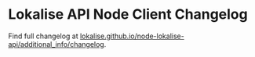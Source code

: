 # Lokalise API Node Client Changelog

Find full changelog at [lokalise.github.io/node-lokalise-api/additional_info/changelog](https://lokalise.github.io/node-lokalise-api/additional_info/changelog).
